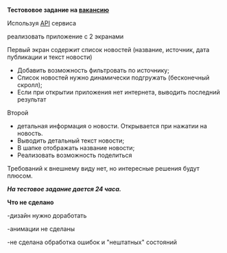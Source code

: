 
**Тестововое задание на  [вакансию](https://krasnodar.hh.ru/vacancy/39081796)**

Используя  [API](https://newsapi.org) сервиса

реализовать приложение с 2 экранами

Первый экран содержит список новостей
(название, источник, дата публикации и текст новости)
- Добавить возможность фильтровать по источнику;
- Список новостей нужно динамически подгружать (бесконечный скролл);
- Если при открытии приложения нет интернета,
выводить последний результат

Второй
- детальная информация о новости.
Открывается при нажатии на новость.
- Выводить детальный текст новости;
- В шапке отображать название новости;
- Реализовать возможность поделиться

Требований к внешнему виду нет, но интересные решения будут плюсом.


***На тестовое задание дается 24 часа.***

**Что не сделано**

-дизайн нужно доработать

-анимации не сделаны

-не сделана обработка ошибок и "нештатных" состояний 


